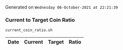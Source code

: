 Generated on `Wednesday 06-October-2021 at 22:21:39`

### Current to Target Coin Ratio
`current_coin_ratio.sh`

Date|Current|Target|Ratio
---|---|---|---
